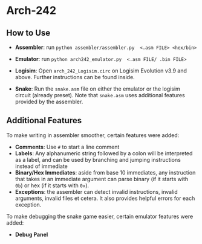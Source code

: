 # Arch-242 

## How to Use

- **Assembler**: run `python assembler/assembler.py 
<.asm FILE> <hex/bin>` 

- **Emulator**: run `python arch242_emulator.py 
<.asm FILE/ .bin FILE>`

- **Logisim**: Open `arch_242_Logisim.circ` on Logisim Evolution v3.9 and above. Further instructions can be found inside.

- **Snake**: Run the `snake.asm` file on either the emulator or the logisim circuit (already preset). Note that `snake.asm` uses additional features provided by the assembler.

## Additional Features

To make writing in assembler smoother, certain features were added:
- **Comments**: Use `#` to start a line comment
- **Labels**: Any alphanumeric string followed by a colon will be interpreted as a label, and can be used by branching and jumping instructions instead of immediate
- **Binary/Hex Immediates**: aside from base 10 immediates, any instruction that takes in an immediate argument can parse binary (if it starts with `0b`) or hex (if it starts with `0x`).
- **Exceptions**: the assembler can detect invalid instructions, invalid arguments, invalid files et cetera. It also provides helpful errors for each exception.

To make debugging the snake game easier, certain emulator features were added:

- **Debug Panel**